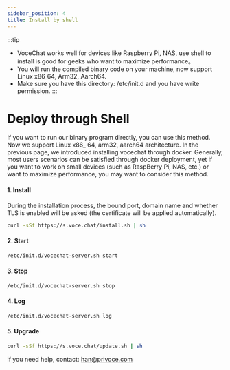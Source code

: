 ```yaml
---
sidebar_position: 4
title: Install by shell
---
```


:::tip

- VoceChat works well for devices like Raspberry Pi, NAS, use shell to install is good for geeks who want to maximize performance。
- You will run the compiled binary code on your machine, now support Linux x86_64, Arm32, Aarch64.
- Make sure you have this directory: /etc/init.d and you have write permission.
  :::

# Deploy through Shell

If you want to run our binary program directly, you can use this method. Now we support Linux x86\_ 64, arm32, aarch64 architecture.
In the previous page, we introduced installing vocechat through docker. Generally, most users scenarios can be satisfied through docker deployment, yet if you want to work on small devices (such as RaspBerry Pi, NAS, etc.) or want to maximize performance, you may want to consider this method.

#### 1. Install

During the installation process, the bound port, domain name and whether TLS is enabled will be asked (the certificate will be applied automatically).

```bash
curl -sSf https://s.voce.chat/install.sh | sh
```

#### 2. Start

```bash
/etc/init.d/vocechat-server.sh start
```

#### 3. Stop

```bash
/etc/init.d/vocechat-server.sh stop
```

#### 4. Log

```bash
/etc/init.d/vocechat-server.sh log
```

#### 5. Upgrade

```bash
curl -sSf https://s.voce.chat/update.sh | sh
```

if you need help, contact: han@privoce.com
